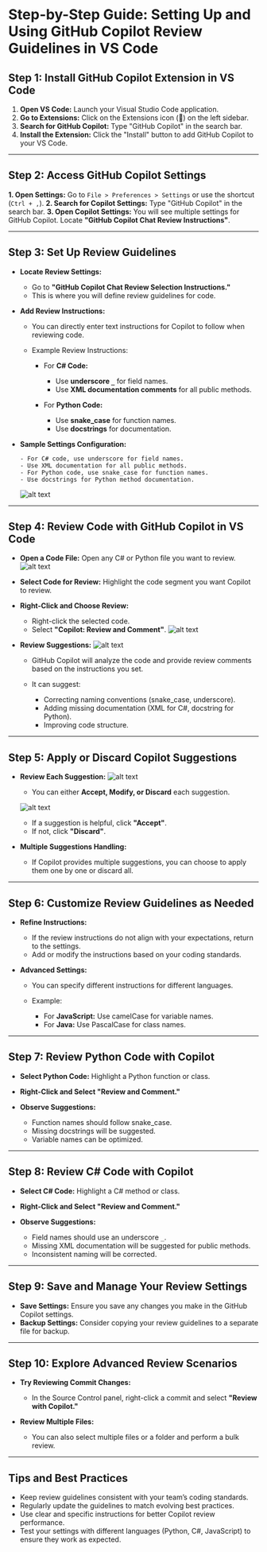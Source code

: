 # **Step-by-Step Guide: Setting Up and Using GitHub Copilot Review Guidelines in VS Code**

## **Step 1: Install GitHub Copilot Extension in VS Code**

1. **Open VS Code:** Launch your Visual Studio Code application.
2. **Go to Extensions:** Click on the Extensions icon (🧩) on the left sidebar.
3. **Search for GitHub Copilot:** Type "GitHub Copilot" in the search bar.
4. **Install the Extension:** Click the "Install" button to add GitHub Copilot to your VS Code.

---

## **Step 2: Access GitHub Copilot Settings**

**1. Open Settings:** Go to `File > Preferences > Settings` or use the shortcut (`Ctrl + ,`).
**2. Search for Copilot Settings:** Type "GitHub Copilot" in the search bar.
**3. Open Copilot Settings:** You will see multiple settings for GitHub Copilot. Locate **"GitHub Copilot Chat Review Instructions"**.

---

## **Step 3: Set Up Review Guidelines**

* **Locate Review Settings:**

   * Go to **"GitHub Copilot Chat Review Selection Instructions."**
   * This is where you will define review guidelines for code.

* **Add Review Instructions:**

   * You can directly enter text instructions for Copilot to follow when reviewing code.
   * Example Review Instructions:

     * For **C# Code:**

       * Use **underscore `_`** for field names.
       * Use **XML documentation comments** for all public methods.
     * For **Python Code:**

       * Use **snake\_case** for function names.
       * Use **docstrings** for documentation.

* **Sample Settings Configuration:**

   ```plaintext
   - For C# code, use underscore for field names.
   - Use XML documentation for all public methods.
   - For Python code, use snake_case for function names.
   - Use docstrings for Python method documentation.
   ```
  ![alt text](../images/img129.png)

---

## **Step 4: Review Code with GitHub Copilot in VS Code**

* **Open a Code File:** Open any C# or Python file you want to review.
  ![alt text](../images/img130.png)

* **Select Code for Review:** Highlight the code segment you want Copilot to review.
  
* **Right-Click and Choose Review:**

   * Right-click the selected code.
   * Select **"Copilot: Review and Comment"**.
     ![alt text](../images/img131.png)

* **Review Suggestions:**
  ![alt text](../images/img132.png)

   * GitHub Copilot will analyze the code and provide review comments based on the instructions you set.
   * It can suggest:

     * Correcting naming conventions (snake\_case, underscore).
     * Adding missing documentation (XML for C#, docstring for Python).
     * Improving code structure.

---

## **Step 5: Apply or Discard Copilot Suggestions**

* **Review Each Suggestion:**
  ![alt text](../images/img133.png)

   * You can either **Accept, Modify, or Discard** each suggestion.
   
   ![alt text](../images/img134.png)
   * If a suggestion is helpful, click **"Accept"**.
   * If not, click **"Discard"**.

* **Multiple Suggestions Handling:**
   * If Copilot provides multiple suggestions, you can choose to apply them one by one or discard all.
     
---

## **Step 6: Customize Review Guidelines as Needed**

* **Refine Instructions:**

   * If the review instructions do not align with your expectations, return to the settings.
   * Add or modify the instructions based on your coding standards.

* **Advanced Settings:**

   * You can specify different instructions for different languages.
   * Example:

     * For **JavaScript:** Use camelCase for variable names.
     * For **Java:** Use PascalCase for class names.

---

## **Step 7: Review Python Code with Copilot**

* **Select Python Code:** Highlight a Python function or class.
* **Right-Click and Select "Review and Comment."**
* **Observe Suggestions:**

   * Function names should follow snake\_case.
   * Missing docstrings will be suggested.
   * Variable names can be optimized.

---

## **Step 8: Review C# Code with Copilot**

* **Select C# Code:** Highlight a C# method or class.
* **Right-Click and Select "Review and Comment."**
* **Observe Suggestions:**

   * Field names should use an underscore `_`.
   * Missing XML documentation will be suggested for public methods.
   * Inconsistent naming will be corrected.

---

## **Step 9: Save and Manage Your Review Settings**

* **Save Settings:** Ensure you save any changes you make in the GitHub Copilot settings.
* **Backup Settings:** Consider copying your review guidelines to a separate file for backup.

---

## **Step 10: Explore Advanced Review Scenarios**

* **Try Reviewing Commit Changes:**

   * In the Source Control panel, right-click a commit and select **"Review with Copilot."**
* **Review Multiple Files:**

   * You can also select multiple files or a folder and perform a bulk review.

---

## **Tips and Best Practices**

* Keep review guidelines consistent with your team’s coding standards.
* Regularly update the guidelines to match evolving best practices.
* Use clear and specific instructions for better Copilot review performance.
* Test your settings with different languages (Python, C#, JavaScript) to ensure they work as expected.
